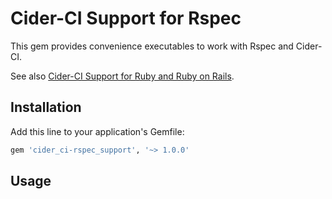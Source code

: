 # Cider-CI Support for Rspec

This gem provides convenience executables to work with Rspec and Cider-CI.

See also [Cider-CI Support for Ruby and Ruby on Rails][].

## Installation

Add this line to your application's Gemfile:

```ruby
gem 'cider_ci-rspec_support', '~> 1.0.0'
```

## Usage



  [Cider-CI Support for Ruby and Ruby on Rails]: https://github.com/cider-ci/cider-ci_ruby-support

